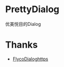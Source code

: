 # PrettyDialog
优美悦目的Dialog



Thanks
=========================
- <a href="github.com/H07000223/FlycoDialog_Master">FlycoDialoghttps</a>
